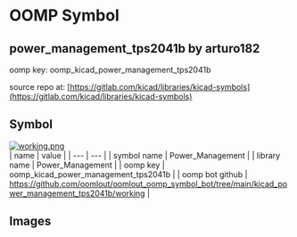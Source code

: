 # OOMP Symbol  
## power_management_tps2041b  by arturo182  
  
oomp key: oomp_kicad_power_management_tps2041b  
  
source repo at: [https://gitlab.com/kicad/libraries/kicad-symbols](https://gitlab.com/kicad/libraries/kicad-symbols)  
## Symbol  
  
[![working.png](working_600.png)](working.png)  
| name | value | 
| --- | --- | 
| symbol name | Power_Management | 
| library name | Power_Management | 
| oomp key | oomp_kicad_power_management_tps2041b | 
| oomp bot github | https://github.com/oomlout/oomlout_oomp_symbol_bot/tree/main/kicad_power_management_tps2041b/working | 
## Images  
